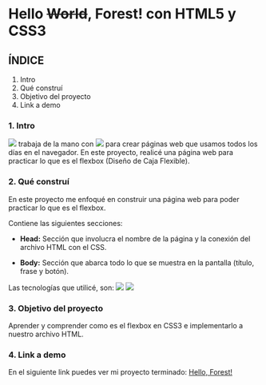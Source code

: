 # Hello ~~World~~, Forest! con HTML5 y CSS3

## ÍNDICE
1. Intro
2. Qué construí
3. Objetivo del proyecto
4. Link a demo

### 1. Intro
<img src="https://img.shields.io/badge/HTML5-E34F26?style=for-the-badge&logo=html5&logoColor=white" /> trabaja de la mano con <img src="https://img.shields.io/badge/CSS3-1572B6?style=for-the-badge&logo=css3&logoColor=white" /> para crear páginas web que usamos todos los días en el navegador. En este proyecto, realicé una página web para practicar lo que es el flexbox (Diseño de Caja Flexible).

### 2. Qué construí
En este proyecto me enfoqué en construir una página web para poder practicar lo que es el flexbox.

Contiene las siguientes secciones:

- **Head:** Sección que involucra el nombre de la página y la conexión del archivo HTML con el CSS.

- **Body:** Sección que abarca todo lo que se muestra en la pantalla (título, frase y botón).

Las tecnologías que utilicé, son: 
<img src="https://img.shields.io/badge/HTML5-E34F26?style=for-the-badge&logo=html5&logoColor=white" />
<img src="https://img.shields.io/badge/CSS3-1572B6?style=for-the-badge&logo=css3&logoColor=white" />

### 3. Objetivo del proyecto
Aprender y comprender como es el flexbox en CSS3 e implementarlo a nuestro archivo HTML.

### 4. Link a demo
En el siguiente link puedes ver mi proyecto terminado: [Hello, Forest!](https://helloforest-tau.vercel.app/)
